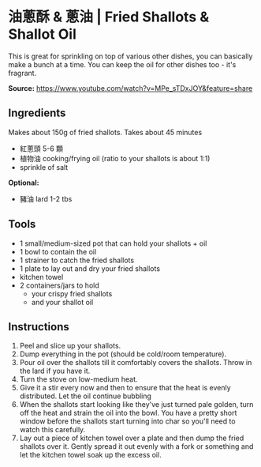 # 油蔥酥 & 蔥油 | Fried Shallots & Shallot Oil

This is great for sprinkling on top of various other dishes, you can basically make a bunch at a time.
You can keep the oil for other dishes too - it's fragrant. 

**Source:** https://www.youtube.com/watch?v=MPe_sTDxJOY&feature=share

## Ingredients

Makes about 150g of fried shallots. 
Takes about 45 minutes

- 紅蔥頭 5-6 顆
- 植物油 cooking/frying oil (ratio to your shallots is about 1:1)
- sprinkle of salt

**Optional:**
- 豬油 lard 1-2 tbs 

## Tools
- 1 small/medium-sized pot that can hold your shallots + oil
- 1 bowl to contain the oil
- 1 strainer to catch the fried shallots
- 1 plate to lay out and dry your fried shallots
- kitchen towel
- 2 containers/jars to hold 
  - your crispy fried shallots
  - and your shallot oil

## Instructions

1. Peel and slice up your shallots.
2. Dump everything in the pot (should be cold/room temperature). 
3. Pour oil over the shallots till it comfortably covers the shallots. Throw in the lard if you have it.
4. Turn the stove on low-medium heat.
5. Give it a stir every now and then to ensure that the heat is evenly distributed. Let the oil continue bubbling
6. When the shallots start looking like they've just turned pale golden, turn off the heat and strain the oil into the bowl. You have a pretty short window before the shallots start turning into char so you'll need to watch this carefully. 
7. Lay out a piece of kitchen towel over a plate and then dump the fried shallots over it. Gently spread it out evenly with a fork or something and let the kitchen towel soak up the excess oil.



